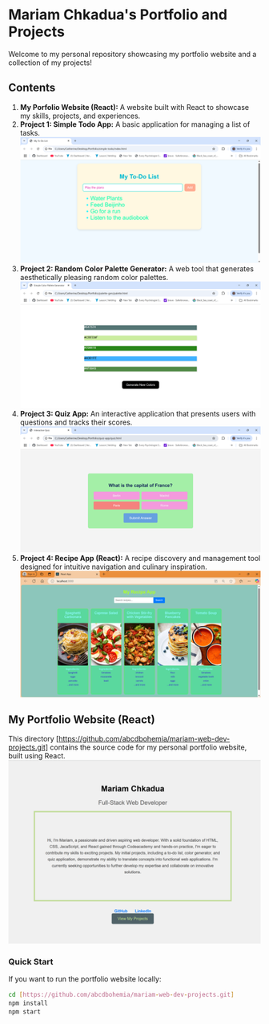 
# Mariam Chkadua's Portfolio and Projects

Welcome to  my personal repository showcasing my portfolio website and a collection of my projects!

## Contents

1. **My Porfolio Website (React):** A website built with React to showcase my skills, projects, and experiences.
2. **Project 1: Simple Todo App:** A basic application for managing a list of tasks. <img src="images\todo.png" width="600" alt="Image of the Simple Todo App." >
3. **Project 2: Random Color Palette Generator:** A web tool that generates aesthetically pleasing random color palettes. <img src="images\palette.png" width="600" alt="Image of the Random Color Palette Generator." >
4. **Project 3: Quiz App:** An interactive application that presents users with questions and tracks their scores. <img src="images\quiz.png" width="600" alt="Image of the Quiz App." >
5. **Project 4: Recipe App (React):** A recipe discovery and management tool designed for intuitive navigation and culinary inspiration. <img src="images\recipe.png" width="600" alt="Image of the Recipe App." >

## My Portfolio Website (React)

This directory [https://github.com/abcdbohemia/mariam-web-dev-projects.git] contains the source code for my personal portfolio website, built using React.
<img src="images\portfolio-website.png" width="600" alt="Image of the initial viewport" >

### Quick Start
If you want to run the portfolio website locally:
```bash
cd [https://github.com/abcdbohemia/mariam-web-dev-projects.git]
npm install
npm start
